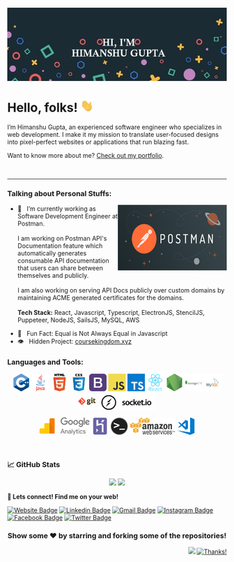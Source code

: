 [![Himanshu's GitHub Banner](./assets/images/header.jpeg)](https://himanshu0809.github.io/my-portfolio/)

# Hello, folks! <img src="./assets/gifs/wave.gif" width="30px">
I’m Himanshu Gupta, an experienced software engineer who specializes in web development. I make it my mission to translate user-focused designs into pixel-perfect websites or applications that run blazing fast.

Want to know more about me? [Check out my portfolio](https://himanshu0809.github.io/my-portfolio/).

<br/>

---


### **Talking about Personal Stuffs:**
<div>
<img align="right" width="250" height="150" alt="Postman" src="./assets/images/postman.png" />

- 🚀 &nbsp; I’m currently working as Software Development Engineer at Postman. 
<br/><br/>
I am working on Postman API's Documentation feature which automatically generates consumable API documentation that users can share between themselves and publicly.
<br/><br/>
I am also working on serving API Docs publicly over custom domains by maintaining ACME generated certificates for the domains.
<br/><br/>
**Tech Stack:** React, Javascript, Typescript, ElectronJS, StencilJS, Puppeteer, NodeJS, SailsJS, MySQL, AWS
</div>

- 👾 &nbsp; Fun Fact: Equal is Not Always Equal in Javascript
- :eye: &nbsp; Hidden Project: [coursekingdom.xyz](https://www.coursekingdom.xyz)
  <br/>
### **Languages and Tools:**
<p align="center">
  <div align="center">
  
  <code><img height="40" src="https://raw.githubusercontent.com/github/explore/80688e429a7d4ef2fca1e82350fe8e3517d3494d/topics/cpp/cpp.png"></code>
  <code><img height="40" src="https://raw.githubusercontent.com/devicons/devicon/master/icons/java/java-original-wordmark.svg"></code> 
   <code><img height="40" src="https://raw.githubusercontent.com/github/explore/80688e429a7d4ef2fca1e82350fe8e3517d3494d/topics/html/html.png"></code> <code><img height="40" src="https://raw.githubusercontent.com/github/explore/80688e429a7d4ef2fca1e82350fe8e3517d3494d/topics/css/css.png"></code> 
  <code><img height="40" src="https://raw.githubusercontent.com/github/explore/80688e429a7d4ef2fca1e82350fe8e3517d3494d/topics/bootstrap/bootstrap.png"></code> 
  <code><img height="40" src="https://raw.githubusercontent.com/github/explore/80688e429a7d4ef2fca1e82350fe8e3517d3494d/topics/javascript/javascript.png"></code>
  <code><img height="40" src="https://raw.githubusercontent.com/github/explore/80688e429a7d4ef2fca1e82350fe8e3517d3494d/topics/typescript/typescript.png"></code>
  <code><img height="40" src="https://raw.githubusercontent.com/devicons/devicon/master/icons/react/react-original-wordmark.svg"></code> 
  <code><img height="40" src="https://raw.githubusercontent.com/github/explore/80688e429a7d4ef2fca1e82350fe8e3517d3494d/topics/nodejs/nodejs.png"></code> 
  <code><img height="40" src="https://raw.githubusercontent.com/github/explore/80688e429a7d4ef2fca1e82350fe8e3517d3494d/topics/mongodb/mongodb.png"></code> <code><img height="40" src="https://raw.githubusercontent.com/github/explore/80688e429a7d4ef2fca1e82350fe8e3517d3494d/topics/mysql/mysql.png"></code> <code><img height="40" src="https://raw.githubusercontent.com/github/explore/80688e429a7d4ef2fca1e82350fe8e3517d3494d/topics/git/git.png"></code> 
  <code><img height="40" src="./assets/images/socket.png"></code>

<code><img height="40" src="./assets/images/google_analytics.png"></code>
  <code><img height="40" src="https://raw.githubusercontent.com/devicons/devicon/master/icons/heroku/heroku-plain.svg"></code> 
  <code><img height="40" src="https://raw.githubusercontent.com/github/explore/80688e429a7d4ef2fca1e82350fe8e3517d3494d/topics/terminal/terminal.png"></code>
<code><img height="40" src="./assets/images/AWS.jpeg"></code>
 <code><img height="40" src="https://raw.githubusercontent.com/github/explore/80688e429a7d4ef2fca1e82350fe8e3517d3494d/topics/visual-studio-code/visual-studio-code.png"></code>
  </div>
  </p>
<br/>

### **📈 GitHub Stats**

<p align="center">
  <img src="https://github-readme-stats.vercel.app/api/top-langs/?username=Himanshu0809&count_private=true&hide=shell&theme=dracula&line_height=25">
  <img src="https://github-readme-stats.vercel.app/api?username=Himanshu0809&show_icons=true&theme=dracula&line_height=34">
</p>

**:handshake:  Lets connect! Find me on your web!**

[![Website Badge](https://img.shields.io/badge/HimanshuGupta-3b5998?style=flat-square&logo=google-chrome&logoColor=white&link=https://himanshu0809.github.io/my-portfolio/)](https://himanshu0809.github.io/my-portfolio/) 
[![Linkedin Badge](https://img.shields.io/badge/-Himanshu0809-0e76a8?style=flat-square&logo=Linkedin&logoColor=white&link=https://www.linkedin.com/in/himanshu0809/)](https://www.linkedin.com/in/himanshu0809/)
[![Gmail Badge](https://img.shields.io/badge/-guptahimanshu479-c14438?style=flat-square&logo=Gmail&logoColor=white&link=mailto:guptahimanshu479@gmail.com)](mailto:guptahimanshu479@gmail.com)
[![Instagram Badge](https://img.shields.io/badge/-himanshu0781-e4405f?style=flat-square&logo=Instagram&logoColor=white&link=https://www.instagram.com/himanshu0781/)](https://www.instagram.com/himanshu0781/)
[![Facebook Badge](https://img.shields.io/badge/-himanshu0781-036be4?style=flat-square&logo=Facebook&logoColor=white&link=https://www.facebook.com/himanshu0781/)](https://www.facebook.com/himanshu0781/)
[![Twitter Badge](https://img.shields.io/badge/-Himanshu_882-00acee?style=flat-square&logo=Twitter&logoColor=white)](https://twitter.com/Himanshu_882)

<div align="center">

### Show some ❤️ by starring and forking some of the repositories!

</div>

<div align="right">
  
![](https://visitor-badge.glitch.me/badge?page_id=Himanshu0809.Himanshu0809&style=flat-square&color=0088cc)
[![Thanks!](https://img.shields.io/badge/Thanks%20for%20visiting-!-1EAEDB.svg)](https://himanshu0809.github.io/my-portfolio/)

</div>